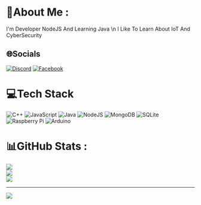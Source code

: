 # 💫About Me :
I'm Developer NodeJS And Learning Java \n
I Like To Learn About IoT And CyberSecurity

## 🌐Socials
[![Discord](https://img.shields.io/badge/Discord-%237289DA.svg?logo=discord&logoColor=white)](htttps://discord.gg/https://discord.com/users/924332464040706109) [![Facebook](https://img.shields.io/badge/Facebook-%231877F2.svg?logo=Facebook&logoColor=white)]((https://www.facebook.com/thl.0911)) 

# 💻Tech Stack
![C++](https://img.shields.io/badge/c++-%2300599C.svg?style=for-the-badge&logo=c%2B%2B&logoColor=white) ![JavaScript](https://img.shields.io/badge/javascript-%23323330.svg?style=for-the-badge&logo=javascript&logoColor=%23F7DF1E) ![Java](https://img.shields.io/badge/java-%23ED8B00.svg?style=for-the-badge&logo=java&logoColor=white) ![NodeJS](https://img.shields.io/badge/node.js-6DA55F?style=for-the-badge&logo=node.js&logoColor=white) ![MongoDB](https://img.shields.io/badge/MongoDB-%234ea94b.svg?style=for-the-badge&logo=mongodb&logoColor=white) ![SQLite](https://img.shields.io/badge/sqlite-%2307405e.svg?style=for-the-badge&logo=sqlite&logoColor=white) ![Raspberry Pi](https://img.shields.io/badge/-RaspberryPi-C51A4A?style=for-the-badge&logo=Raspberry-Pi) ![Arduino](https://img.shields.io/badge/-Arduino-00979D?style=for-the-badge&logo=Arduino&logoColor=white)
# 📊GitHub Stats :
![](https://github-readme-stats.vercel.app/api?username=Shinchan0911&theme=dracula&hide_border=false&include_all_commits=false&count_private=false)<br/>
![](https://github-readme-streak-stats.herokuapp.com/?user=Shinchan0911&theme=dracula&hide_border=false)<br/>
![](https://github-readme-stats.vercel.app/api/top-langs/?username=Shinchan0911&theme=dracula&hide_border=false&include_all_commits=false&count_private=false&layout=compact)

---
[![](https://visitcount.itsvg.in/api?id=Shinchan0911&icon=0&color=0)](https://visitcount.itsvg.in)
